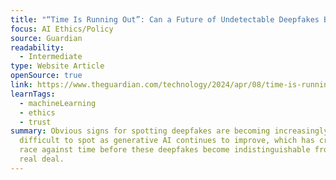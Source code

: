 ```yaml
---
title: "“Time Is Running Out”: Can a Future of Undetectable Deepfakes Be Avoided?"
focus: AI Ethics/Policy
source: Guardian
readability:
  - Intermediate
type: Website Article
openSource: true
link: https://www.theguardian.com/technology/2024/apr/08/time-is-running-out-can-a-future-of-undetectable-deepfakes-be-avoided
learnTags:
  - machineLearning
  - ethics
  - trust
summary: Obvious signs for spotting deepfakes are becoming increasingly
  difficult to spot as generative AI continues to improve, which has created a
  race against time before these deepfakes become indistinguishable from the
  real deal.
---
```

